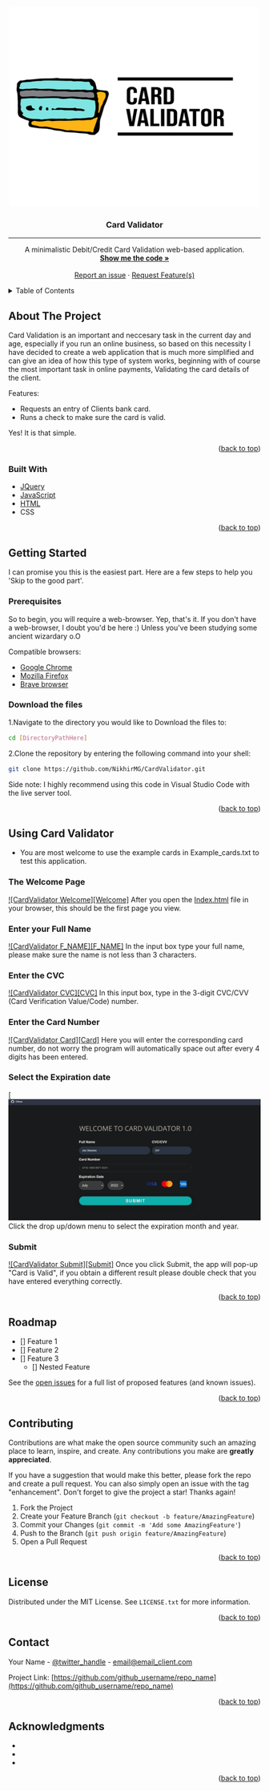 <div id="top"></div>
<div align="center">
  
 <!-- PROJECT LOGO -->
  <br />
  <a href="https://github.com/NikhirMG/CardValidator">
    <img src="CardValidator/assets/images/CValidLogo.png" alt="Logo" width="500" height="400">
  </a>
  
  <h3 align="center">Card Validator</h3>
  
  <hr>
  
  <p align="center">
    A minimalistic Debit/Credit Card Validation web-based application.
    <br />
    <a href="https://github.com/NikhirMG/CardValidator/tree/main/CardValidator"><strong>Show me the code »</strong></a>
    <br />
    <br />
    <a href="https://github.com/NikhirMG/CardValidator/issues">Report an issue</a>
    ·
    <a href="https://github.com/NikhirMG/CardValidator/issues">Request Feature(s)</a>
  </p>
</div>


<!-- TABLE OF CONTENTS -->
<details>
  <summary>Table of Contents</summary>
  <ol>
    <li>
      <a href="#about-the-project">About The Project</a>
      <ul>
        <li><a href="#built-with">Built With</a></li>
      </ul>
    </li>
    <li>
      <a href="#getting-started">Getting Started</a>
      <ul>
        <li><a href="#prerequisites">Prerequisites</a></li>
        <li><a href="#installation">Installation</a></li>
      </ul>
    </li>
    <li><a href="#usage">Usage</a></li>
    <li><a href="#roadmap">Roadmap</a></li>
    <li><a href="#contributing">Contributing</a></li>
    <li><a href="#license">License</a></li>
    <li><a href="#contact">Contact</a></li>
    <li><a href="#acknowledgments">Acknowledgments</a></li>
  </ol>
</details>



<!-- ABOUT THE PROJECT -->
## About The Project

Card Validation is an important and neccesary task in the current day and age, especially if you run an online business, so based on this necessity I have decided to create a web application that is much more simplified and can give an idea of how this type of system works, beginning with of course the most important task in online payments, Validating the card details of the client.

Features:

* Requests an entry of Clients bank card.
* Runs a check to make sure the card is valid.

Yes! It is that simple.

<p align="right">(<a href="#top">back to top</a>)</p>

### Built With

* [JQuery](https://jquery.com)
* [JavaScript](https://www.javascript.com)
* [HTML](https://developer.mozilla.org/en-US/docs/Glossary/HTML5)
* CSS

<p align="right">(<a href="#top">back to top</a>)</p>



<!-- GETTING STARTED -->
## Getting Started

I can promise you this is the easiest part. Here are a few steps to help you 'Skip to the good part'.

### Prerequisites

So to begin, you will require a web-browser. Yep, that's it.
If you don't have a web-browser, I doubt you'd be here :) Unless you've been studying some ancient wizardary o.O

Compatible browsers:
* [Google Chrome](https://www.google.com/chrome/)
* [Mozilla Firefox](https://www.mozilla.org/en-US/firefox/new/)
* [Brave browser](https://brave.com/)

### Download the files

1.Navigate to the directory you would like to Download the files to:
  ```sh
  cd [DirectoryPathHere]
  ```
2.Clone the repository by entering the following command into your shell:
  ```sh
  git clone https://github.com/NikhirMG/CardValidator.git
  ```
Side note: I highly recommend using this code in Visual Studio Code with the live server tool.

<p align="right">(<a href="#top">back to top</a>)</p>




<!-- USAGE EXAMPLES -->
## Using Card Validator

* You are most welcome to use the example cards in Example_cards.txt to test this application.

### The Welcome Page
[![CardValidator Welcome][Welcome]](https://github.com/NikhirMG/CardValidator/blob/main/CardValidator/screenshots/CValid1.png)
After you open the [Index.html](https://github.com/NikhirMG/CardValidator/blob/main/CardValidator/Index.html) file in your browser, this should be the first page you view.

### Enter your Full Name
[![CardValidator F_NAME][F_NAME]](https://github.com/NikhirMG/CardValidator/blob/main/CardValidator/screenshots/Cvalid2.png)
In the input box type your full name, please make sure the name is not less than 3 characters.

### Enter the CVC
[![CardValidator CVC][CVC]](https://github.com/NikhirMG/CardValidator/blob/main/CardValidator/screenshots/CValid3.png)
In this input box, type in the 3-digit CVC/CVV (Card Verification Value/Code) number.

### Enter the Card Number
[![CardValidator Card][Card]](https://github.com/NikhirMG/CardValidator/blob/main/CardValidator/screenshots/CValid4.png)
Here you will enter the corresponding card number, do not worry the program will automatically space out after every 4 digits has been entered.

### Select the Expiration date
[![CardValidator EXP[EXP]](https://github.com/NikhirMG/CardValidator/blob/main/CardValidator/screenshots/CValid5.png)
Click the drop up/down menu to select the expiration month and year.

### Submit
[![CardValidator Submit][Submit]](https://github.com/NikhirMG/CardValidator/blob/main/CardValidator/screenshots/CValid6.png)
Once you click Submit, the app will pop-up "Card is Valid", if you obtain a different result please double check that you have entered everything correctly.



<p align="right">(<a href="#top">back to top</a>)</p>



<!-- ROADMAP -->
## Roadmap

- [] Feature 1
- [] Feature 2
- [] Feature 3
    - [] Nested Feature

See the [open issues](https://github.com/github_username/repo_name/issues) for a full list of proposed features (and known issues).

<p align="right">(<a href="#top">back to top</a>)</p>



<!-- CONTRIBUTING -->
## Contributing

Contributions are what make the open source community such an amazing place to learn, inspire, and create. Any contributions you make are **greatly appreciated**.

If you have a suggestion that would make this better, please fork the repo and create a pull request. You can also simply open an issue with the tag "enhancement".
Don't forget to give the project a star! Thanks again!

1. Fork the Project
2. Create your Feature Branch (`git checkout -b feature/AmazingFeature`)
3. Commit your Changes (`git commit -m 'Add some AmazingFeature'`)
4. Push to the Branch (`git push origin feature/AmazingFeature`)
5. Open a Pull Request

<p align="right">(<a href="#top">back to top</a>)</p>



<!-- LICENSE -->
## License

Distributed under the MIT License. See `LICENSE.txt` for more information.

<p align="right">(<a href="#top">back to top</a>)</p>



<!-- CONTACT -->
## Contact

Your Name - [@twitter_handle](https://twitter.com/twitter_handle) - email@email_client.com

Project Link: [https://github.com/github_username/repo_name](https://github.com/github_username/repo_name)

<p align="right">(<a href="#top">back to top</a>)</p>



<!-- ACKNOWLEDGMENTS -->
## Acknowledgments

* []()
* []()
* []()

<p align="right">(<a href="#top">back to top</a>)</p>



<!-- MARKDOWN LINKS & IMAGES -->
<!-- https://www.markdownguide.org/basic-syntax/#reference-style-links -->
[contributors-shield]: https://img.shields.io/github/contributors/github_username/repo_name.svg?style=for-the-badge
[contributors-url]: https://github.com/github_username/repo_name/graphs/contributors
[forks-shield]: https://img.shields.io/github/forks/github_username/repo_name.svg?style=for-the-badge
[forks-url]: https://github.com/github_username/repo_name/network/members
[stars-shield]: https://img.shields.io/github/stars/github_username/repo_name.svg?style=for-the-badge
[stars-url]: https://github.com/github_username/repo_name/stargazers
[issues-shield]: https://img.shields.io/github/issues/github_username/repo_name.svg?style=for-the-badge
[issues-url]: https://github.com/github_username/repo_name/issues
[license-shield]: https://img.shields.io/github/license/github_username/repo_name.svg?style=for-the-badge
[license-url]: https://github.com/github_username/repo_name/blob/master/LICENSE.txt
[linkedin-shield]: https://img.shields.io/badge/-LinkedIn-black.svg?style=for-the-badge&logo=linkedin&colorB=555
[linkedin-url]: https://linkedin.com/in/linkedin_username
[product-screenshot]: images/screenshot.png
